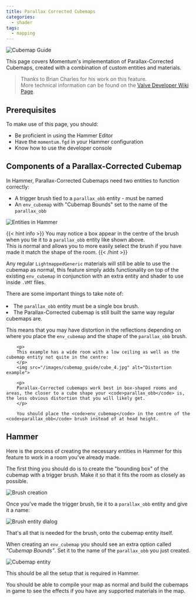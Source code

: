 ```yaml
---
title: Parallax Corrected Cubemaps
categories:
  - shader
tags:
  - mapping
---
```


![Cubemap Guide](/images/guide_headers/guide_parallax_cubemaps.jpg)

This page covers Momentum's implementation of Parallax-Corrected Cubemaps, created with a combination of custom entities and materials.

> Thanks to Brian Charles for his work on this feature.  
> More technical information can be found on the [Valve Developer Wiki Page](https://developer.valvesoftware.com/wiki/Parallax_Corrected_Cubemaps).

## Prerequisites

To make use of this page, you should:

- Be proficient in using the Hammer Editor
- Have the `momentum.fgd` in your Hammer configuration
- Know how to use the developer console

## Components of a Parallax-Corrected Cubemap

In Hammer, Parallax-Corrected Cubemaps need two entities to function correctly:

- A trigger brush tied to a `parallax_obb` entity - must be named
- An `env_cubemap` with "Cubemap Bounds" set to the name of the `parallax_obb`

![Entities in Hammer](/images/cubemap_guide/cube_0.jpg)

{{< hint info >}}
You may notice a box appear in the centre of the brush when you tie it to a `parallax_obb` entity like shown above.  
This is normal and allows you to more easily select the brush if you have made it match the shape of the room.
{{< /hint >}}

Any regular `LightmappedGeneric` materials will still be able to use the cubemap as normal, this feature simply adds functionality on top of the existing `env_cubemap` in conjunction with an extra entity and shader to use inside `.VMT` files.

<div class="notice--warning">
        There are some important things to take note of:
        <br><br>
		<li>The <code>parallax_obb</code> entity must be a single box brush.</li>
		<li>The Parallax-Corrected cubemap is still built the same way regular cubemaps are.</li>
		<p>
		This means that you may have distortion in the reflections depending on where you place the <code>env_cubemap</code> and the shape of the <code>parallax_obb</code> brush.
		</p>
		
		<p>
		This example has a wide room with a low ceiling as well as the cubemap entity not quite in the centre:
		</p>
		<img src="/images/cubemap_guide/cube_4.jpg" alt="Distortion example">

    	<p>
    	Parallax-Corrected cubemaps work best in box-shaped rooms and areas, the closer to a cube shape your <code>parallax_obb</code> is, the less obvious distortion that you will likely get.
    	</p>

    	You should place the <code>env_cubemap</code> in the centre of the <code>parallax_obb</code> brush instead of at head height.

</div>

## Hammer

Here is the process of creating the necessary entities in Hammer for this feature to work in a room you've already made.

The first thing you should do is to create the "bounding box" of the cubemap with a trigger brush. Make it so that it fits the room as closely as possible.

![Brush creation](/images/cubemap_guide/cube_2.jpg)

Once you've made the trigger brush, tie it to a `parallax_obb` entity and give it a name:

![Brush entity dialog](/images/cubemap_guide/cube_3.png)

That's all that is needed for the brush, onto the cubemap entity itself.

When creating an `env_cubemap` you should see an extra option called _"Cubemap Bounds"_. Set it to the name of the `parallax_obb` you just created.

![Cubemap entity](/images/cubemap_guide/cube_1.png)

This should be all the setup that is required in Hammer.

You should be able to compile your map as normal and build the cubemaps in game to see the effects if you have any supported materials in the map.
